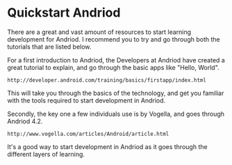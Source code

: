 Quickstart Andriod
==================================================

There are a great and vast amount of resources to start learning development for Andriod. I recommend you to try and go through both the tutorials that are listed below.

For a first introduction to Andriod, the Developers at Andriod have created a great tutorial to explain, and go through the basic apps like "Hello, World".

    http://developer.android.com/training/basics/firstapp/index.html
  
This will take you through the basics of the technology, and get you familiar with the tools required to start development in Andriod.

Secondly, the key one a few individuals use is by Vogella, and goes through Andriod 4.2.

    http://www.vogella.com/articles/Android/article.html
    
It's a good way to start development in Andriod as it goes through the different layers of learning.
